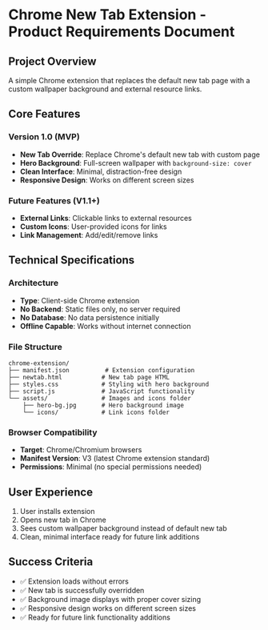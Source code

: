 # Chrome New Tab Extension - Product Requirements Document

## Project Overview
A simple Chrome extension that replaces the default new tab page with a custom wallpaper background and external resource links.

## Core Features

### Version 1.0 (MVP)
- **New Tab Override**: Replace Chrome's default new tab with custom page
- **Hero Background**: Full-screen wallpaper with `background-size: cover`
- **Clean Interface**: Minimal, distraction-free design
- **Responsive Design**: Works on different screen sizes

### Future Features (V1.1+)
- **External Links**: Clickable links to external resources
- **Custom Icons**: User-provided icons for links
- **Link Management**: Add/edit/remove links

## Technical Specifications

### Architecture
- **Type**: Client-side Chrome extension
- **No Backend**: Static files only, no server required
- **No Database**: No data persistence initially
- **Offline Capable**: Works without internet connection

### File Structure
```
chrome-extension/
├── manifest.json          # Extension configuration
├── newtab.html           # New tab page HTML
├── styles.css            # Styling with hero background
├── script.js             # JavaScript functionality
└── assets/               # Images and icons folder
    ├── hero-bg.jpg       # Hero background image
    └── icons/            # Link icons folder
```

### Browser Compatibility
- **Target**: Chrome/Chromium browsers
- **Manifest Version**: V3 (latest Chrome extension standard)
- **Permissions**: Minimal (no special permissions needed)

## User Experience
1. User installs extension
2. Opens new tab in Chrome
3. Sees custom wallpaper background instead of default new tab
4. Clean, minimal interface ready for future link additions

## Success Criteria
- ✅ Extension loads without errors
- ✅ New tab is successfully overridden
- ✅ Background image displays with proper cover sizing
- ✅ Responsive design works on different screen sizes
- ✅ Ready for future link functionality additions
